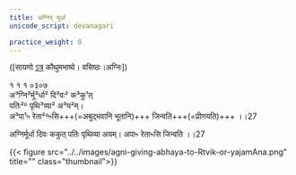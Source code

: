 ```yaml
---
title: अग्निर् मूर्धा
unicode_script: devanagari

practice_weight: 0
---
```



([सायणो [ऽत्र](https://archive.org/details/SamaVedaSanhitaWithSayanabhashyaVolume1SatyavrataSamasrami1874bis_201804/page/n171) कौथुमभाष्ये। वसिष्ठः।अग्निः])

१ १ १ ०३०७  
अ³ग्नि²र्मू³र्धा² दि³वः² क³कु¹त्  
पतिः²ᴿ पृथि³व्या² अ³य²म्।  
अ³पा¹ᳱ रेता²ᴿᳱसि+++(=अबुद्भवानि भूतानि)+++ जिन्वति+++(=प्रीणयति)+++ ।।27

अग्निर्मूर्धा दिवः ककुत् पतिः पृथिव्या अयम्। अपाᳱ रेताᳱसि जिन्वति ।।27

{{< figure src="../../images/agni-giving-abhaya-to-Rtvik-or-yajamAna.png" title="" class="thumbnail">}}